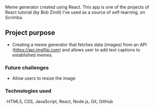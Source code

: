 Meme generator created using React. This app is one of the projects of React tutorial (by Bob Ziroll) I've used as a source of self-learning, on Scrimba.

## Project purpose

- Creating a meme generator that fetches data (images) from an API (https://api.imgflip.com) and allows user to add text captions to established memes.

### Future challenges


- Allow users to resize the image

### Technologies used
-HTML5, CSS, JavaScript, React, Node.js, Git, GitHub


